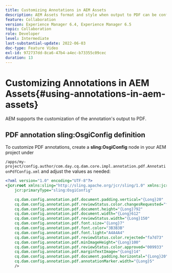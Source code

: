 ```yaml
---
title: Customizing Annotations in AEM Assets
description: AEM Assets format and style when output to PDF can be configued by AEM Developers.
feature: Collaboration
version: Experience Manager 6.4, Experience Manager 6.5
topic: Collaboration
role: Developer
level: Intermediate
last-substantial-update: 2022-06-03
doc-type: Feature Video
exl-id: 972737dd-8ca6-47b4-a4ec-b73355c09cec
duration: 13
---
```

# Customizing Annotations in AEM Assets{#using-annotations-in-aem-assets}

AEM supports the customization of the annotation's output to PDF.

## PDF annotation sling:OsgiConfig definition

To customize PDF annotations, create a **sling:OsgiConfig** node in your AEM project under

`/apps/my-project/config.author/com.day.cq.dam.core.impl.annotation.pdf.AnnotationPdfConfig.xml` and adjust the values as needed:

```xml
<?xml version="1.0" encoding="UTF-8"?>
<jcr:root xmlns:sling="http://sling.apache.org/jcr/sling/1.0" xmlns:jcr="http://www.jcp.org/jcr/1.0"
    jcr:primaryType="sling:OsgiConfig"

    cq.dam.config.annotation.pdf.document.padding.vertical="{Long}20"
    cq.dam.config.annotation.pdf.reviewStatus.color.changesRequested="fad269"
    cq.dam.config.annotation.pdf.document.height="{Long}792"
    cq.dam.config.annotation.pdf.document.width="{Long}612"
    cq.dam.config.annotation.pdf.reviewStatus.width="{Long}150"
    cq.dam.config.annotation.pdf.font.size="{Long}7"
    cq.dam.config.annotation.pdf.font.color="3B3B3B"
    cq.dam.config.annotation.pdf.font.light="A4A4A4"
    cq.dam.config.annotation.pdf.reviewStatus.color.rejected="fa7d73"
    cq.dam.config.annotation.pdf.minImageHeight="{Long}100"
    cq.dam.config.annotation.pdf.reviewStatus.color.approved="009933"
    cq.dam.config.annotation.pdf.marginTextImage="{Long}14"
    cq.dam.config.annotation.pdf.document.padding.horizontal="{Long}20"
    cq.dam.config.annotation.pdf.annotationMarker.width="{Long}5"
    />
```
